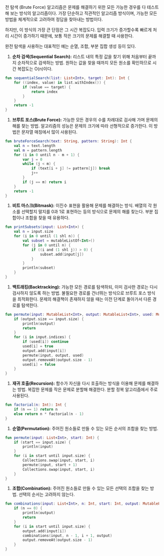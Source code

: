 전 탐색 (Brute Force) 알고리즘은 문제를 해결하기 위한 모든 가능한 경우를 다 테스트해 보는 방식의 알고리즘이다. 가장 단순하고 직관적인 알고리즘 방식이며, 가능한 모든 방법을 체계적으로 고려하여 정답을 찾아내는 방법이다.

하지만, 이 방식의 가장 큰 단점은 그 시간 복잡도다. 입력 크기가 증가할수록 빠르게 처리 시간이 증가하기 때문에, 보통 작은 크기의 문제를 해결할 때 사용한다.

완전 탐색을 사용하는 대표적인 예는 순열, 조합, 부분 집합 생성 등이 있다.

1. **순차 검색(Sequential Search):** 리스트 내의 특정 값을 찾기 위해 처음부터 끝까지 순차적으로 검색하는 방법. 원하는 값을 찾을 때까지 모든 원소를 확인하므로 시간 복잡도는 O(n)이다.

```kotlin
fun sequentialSearch(list: List<Int>, target: Int): Int {
    for ((index, value) in list.withIndex()) {
        if (value == target) {
            return index
        }
    }
    return -1
}
```

1. **브루트 포스(Brute Force):** 가능한 모든 경우의 수를 차례대로 검사해 가며 문제의 해를 찾는 방법. 알고리즘의 성능은 문제의 크기에 따라 선형적으로 증가한다. 이 방법은 문자열 매칭에서 많이 사용된다.

```kotlin
fun bruteForceSearch(text: String, pattern: String): Int {
    val n = text.length
    val m = pattern.length
    for (i in 0 until n - m + 1) {
        var j = 0
        while (j < m) {
            if (text[i + j] != pattern[j]) break
            j++
        }
        if (j == m) return i
    }
    return -1
}
```

1. **비트 마스크(Bitmask):** 이진수 표현을 활용해 문제를 해결하는 방식. 배열의 각 원소를 선택할지 말지를 0과 1로 표현하는 등의 방식으로 문제의 해를 찾는다. 부분 집합이나 조합을 찾을 때 유용하다.

```kotlin
fun printSubsets(input: List<Int>) {
    val n = input.size
    for (i in 0 until (1 shl n)) {
        val subset = mutableListOf<Int>()
        for (j in 0 until n) {
            if ((i and (1 shl j)) > 0) {
                subset.add(input[j])
            }
        }
        println(subset)
    }
}
```

1. **백트래킹(Backtracking):** 가능한 모든 경로를 탐색하되, 이미 검사한 경로는 다시 검사하지 않도록 하는 방법. 불필요한 경로를 건너뛰는 방식으로 브루트 포스 방식을 최적화한다. 문제의 해결책이 존재하지 않을 때는 이전 단계로 돌아가서 다른 경로를 탐색한다.

```kotlin
fun permute(input: MutableList<Int>, output: MutableList<Int>, used: MutableList<Boolean>) {
    if (output.size == input.size) {
        println(output)
        return
    }
    for (i in input.indices) {
        if (used[i]) continue
        used[i] = true
        output.add(input[i])
        permute(input, output, used)
        output.removeAt(output.size - 1)
        used[i] = false
    }
}
```

1. **재귀 호출(Recursion):** 함수가 자신을 다시 호출하는 방식을 이용해 문제를 해결하는 방법. 복잡한 문제를 작은 문제로 분할해 해결한다. 분할 정복 알고리즘에서 주로 사용된다.

```kotlin
fun factorial(n: Int): Int {
    if (n == 1) return n
    else return n * factorial(n - 1)
}
```

1. **순열(Permutation):** 주어진 원소들로 만들 수 있는 모든 순서의 조합을 찾는 방법.

```kotlin
fun permute(input: List<Int>, start: Int) {
    if (start == input.size) {
        println(input)
    }
    for (i in start until input.size) {
        Collections.swap(input, start, i)
        permute(input, start + 1)
        Collections.swap(input, start, i)
    }
}
```

1. **조합(Combination):** 주어진 원소들로 만들 수 있는 모든 선택의 조합을 찾는 방법. 선택의 순서는 고려하지 않는다.

```kotlin
fun combinations(input: List<Int>, n: Int, start: Int, output: MutableList<Int>) {
    if (n == 0) {
        println(output)
        return
    }
    for (i in start until input.size) {
        output.add(input[i])
        combinations(input, n - 1, i + 1, output)
        output.removeAt(output.size - 1)
    }
}
```
